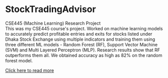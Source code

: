 # StockTradingAdvisor
CSE445 (Machine Learning) Research Project
<br>
This was my CSE445 course's project. Worked on machine learning models to accurately predict profitable entries and exits for stocks listed under Dhaka Stock Exchange using multiple indicators and training them using three different ML models - Random Forest (RF), Support Vector Machine (SVM) and Multi Layered Perceptron (MLP). Research results show that RF outperforms them all.
We obtained accuracy as high as 82% on the random forest model.
<br>

[Click here to read more](https://github.com/phanto007/StockTradingAdvisor/blob/master/CSE445-IEEE-Report.pdf)
